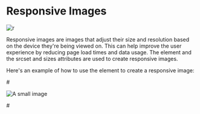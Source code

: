 # Responsive Images

![r](https://user-images.githubusercontent.com/116082827/235745077-1c889f25-e2a0-459f-9f7b-39b58b324da9.jpeg)


Responsive images are images that adjust their size and resolution based on the device they're being viewed on. This can help improve the user experience by reducing page load times and data usage. The <picture> element and the srcset and sizes attributes are used to create responsive images.

Here's an example of how to use the <picture> element to create a responsive image:



#<picture>

  <source media="(min-width: 800px)" srcset="large-image.jpg">

  <source media="(min-width: 600px)" srcset="medium-image.jpg">

  <img src="small-image.jpg" alt="A small image">

#</picture>
